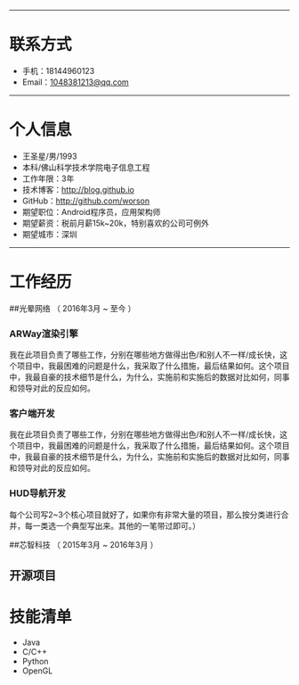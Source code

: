 
---
# 联系方式
- 手机：18144960123 
- Email：1048381213@qq.com 
---
# 个人信息
 - 王圣星/男/1993 
 - 本科/佛山科学技术学院电子信息工程 
 - 工作年限：3年
 - 技术博客：http://blog.github.io 
 - GitHub：http://github.com/worson 
 - 期望职位：Android程序员，应用架构师
 - 期望薪资：税前月薪15k~20k，特别喜欢的公司可例外
 - 期望城市：深圳
---
# 工作经历
##光晕网络 （ 2016年3月 ~ 至今 ）

### ARWay渲染引擎
我在此项目负责了哪些工作，分别在哪些地方做得出色/和别人不一样/成长快，这个项目中，我最困难的问题是什么，我采取了什么措施，最后结果如何。这个项目中，我最自豪的技术细节是什么，为什么，实施前和实施后的数据对比如何，同事和领导对此的反应如何。
### 客户端开发
我在此项目负责了哪些工作，分别在哪些地方做得出色/和别人不一样/成长快，这个项目中，我最困难的问题是什么，我采取了什么措施，最后结果如何。这个项目中，我最自豪的技术细节是什么，为什么，实施前和实施后的数据对比如何，同事和领导对此的反应如何。
### HUD导航开发
每个公司写2~3个核心项目就好了，如果你有非常大量的项目，那么按分类进行合并，每一类选一个典型写出来。其他的一笔带过即可。）

##芯智科技 （ 2015年3月 ~ 2016年3月 ）

## 开源项目

# 技能清单
- Java
- C/C++
- Python
- OpenGL

